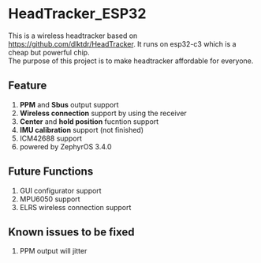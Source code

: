 # HeadTracker_ESP32
This is a wireless headtracker based on https://github.com/dlktdr/HeadTracker. It runs on esp32-c3 which is a cheap but powerful chip.  
The purpose of this project is to make headtracker affordable for everyone.

## Feature
1. **PPM** and **Sbus** output support
2. **Wireless connection** support by using the receiver
3. **Center** and **hold position** fucntion support
4. **IMU calibration** support (not finished)
5. ICM42688 support
6. powered by ZephyrOS 3.4.0

## Future Functions
1. GUI configurator support
2. MPU6050 support
3. ELRS wireless connection support

## Known issues to be fixed
1. PPM output will jitter
